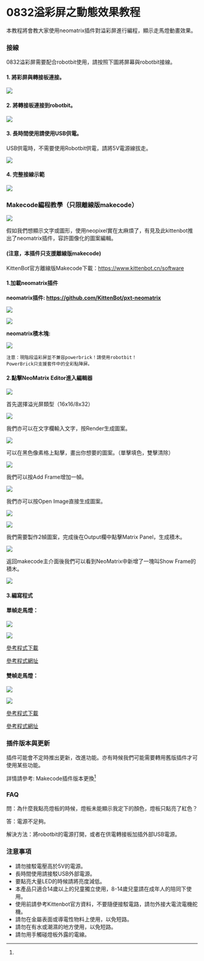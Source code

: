 # 0832溢彩屏之動態效果教程

本教程將會教大家使用neomatrix插件對溢彩屏進行編程，顯示走馬燈動畫效果。

### 接線

0832溢彩屏需要配合robotbit使用，請按照下圖將屏幕與robotbit接線。

#### 1. 將彩屏與轉接板連接。

![](https://kittenbothk.readthedocs.io/en/latest/\_images/matrixtoadapter.jpg)

#### 2. 將轉接板連接到robotbit。

![](https://kittenbothk.readthedocs.io/en/latest/\_images/adaptertorobotbit.png)

#### 3. 長時間使用請使用USB供電。

USB供電時，不需要使用Robotbit供電，請將5V電源線拔走。

![](https://kittenbothk.readthedocs.io/en/latest/\_images/usb1.jpg)

#### 4. 完整接線示範

![](https://kittenbothk.readthedocs.io/en/latest/\_images/usbpower.jpg)

### Makecode編程教學（只限離線版makecode）

![](https://kittenbothk.readthedocs.io/en/latest/\_images/mcbanner11.png)

假如我們想顯示文字或圖形，使用neopixel實在太麻煩了，有見及此kittenbot推出了neomatrix插件，容許圖像化的圖案編輯。

#### (注意，本插件只支援離線版makecode)

KittenBot官方離線版Makecode下載：https://www.kittenbot.cn/software

#### 1.加載neomatrix插件

**neomatrix插件: https://github.com/KittenBot/pxt-neomatrix**

![](https://kittenbothk.readthedocs.io/en/latest/\_images/210.png)

![](https://kittenbothk.readthedocs.io/en/latest/\_images/ext.png)

**neomatrix積木塊:**

![](https://kittenbothk.readthedocs.io/en/latest/\_images/blocks10.png)

```
注意：現階段溢彩屏並不兼容powerbrick！請使用robotbit！
PowerBrick只支援套件中的全彩點陣屏。
```

#### 2.點擊NeoMatrix Editor進入編輯器

![](https://kittenbothk.readthedocs.io/en/latest/\_images/edit.png)

首先選擇溢光屏類型（16x16/8x32）

![](https://kittenbothk.readthedocs.io/en/latest/\_images/editor11.png)

我們亦可以在文字欄輸入文字，按Render生成圖案。

![](https://kittenbothk.readthedocs.io/en/latest/\_images/hello.png)

可以在黑色像素格上點擊，畫出你想要的圖案。（單擊填色，雙擊清除）

![](https://kittenbothk.readthedocs.io/en/latest/\_images/editor2.png)

我們可以按Add Frame增加一幀。

![](https://kittenbothk.readthedocs.io/en/latest/\_images/editor3.png)

我們亦可以按Open Image直接生成圖案。

![](https://kittenbothk.readthedocs.io/en/latest/\_images/bianjiqi4.png)

![](https://kittenbothk.readthedocs.io/en/latest/\_images/glasses.png)

我們需要製作2幀圖案，完成後在Output欄中點擊Matrix Panel，生成積木。

![](https://kittenbothk.readthedocs.io/en/latest/\_images/editor4.png)

返回makecode主介面後我們可以看到NeoMatrix中新增了一塊叫Show Frame的積木。

![](https://kittenbothk.readthedocs.io/en/latest/\_images/showframe.png)

#### 3.編寫程式

#### 單幀走馬燈：

![](https://kittenbothk.readthedocs.io/en/latest/\_images/image4145.png)

![](https://kittenbothk.readthedocs.io/en/latest/\_images/1frame.gif)

[參考程式下載](https://bit.ly/LEDMatrixT2\_02Hex)

[參考程式網址](https://makecode.microbit.org/\_37yRrvXKcFeu)

#### 雙幀走馬燈：

![](https://kittenbothk.readthedocs.io/en/latest/\_images/code30.png)

![](https://kittenbothk.readthedocs.io/en/latest/\_images/2frame.gif)

[參考程式下載](https://bit.ly/LEDMatrixT2\_03Hex)

[參考程式網址](https://makecode.microbit.org/\_DRheuAWbJcpo)

### 插件版本與更新

插件可能會不定時推出更新，改進功能。亦有時候我們可能需要轉用舊版插件才可使用某些功能。

詳情請參考: Makecode插件版本更換[^1]

### FAQ

問：為什麼我點亮燈板的時候，燈板未能顯示我定下的顏色，燈板只點亮了紅色？

答：電源不足夠。

解決方法：將robotbit的電源打開，或者在供電轉接板加插外部USB電源。

### 注意事項

* 請勿接駁電壓高於5V的電源。
* 長時間使用請接駁USB外部電源。
* 要點亮大量LED的時候請將亮度減低。
* 本產品只適合14歲以上的兒童獨立使用，8-14歲兒童請在成年人的陪同下使用。
* 使用前請參考Kittenbot官方資料，不要隨便接駁電路，請勿外接大電流電機舵機。
* 請勿在金屬表面或導電性物料上使用，以免短路。
* 請勿在有水或潮濕的地方使用，以免短路。
* 請勿用手觸碰燈板外露的電線。

[^1]: 
